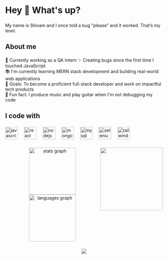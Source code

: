 <h1 align="left">Hey 👋 What's up?</h1>

###

<p align="left">My name is Shivam and I once told a bug “please” and it worked. That’s my level.</p>

###

<h2 align="left">About me</h2>

###

<p align="left">💼 Currently working as a QA Intern
✨ Creating bugs since the first time I touched JavaScript<br>📚 I'm currently learning MERN stack development and building real-world web applications<br>🎯 Goals: To become a proficient full-stack developer and work on impactful tech products<br>🎲 Fun fact: I produce music and play guitar when I'm not debugging my code</p>

###

<h2 align="left">I code with</h2>

###

<div align="left">
  <img src="https://cdn.jsdelivr.net/gh/devicons/devicon/icons/javascript/javascript-original.svg" height="40" alt="javascript logo"  />
  <img width="12" />
  <img src="https://cdn.jsdelivr.net/gh/devicons/devicon/icons/react/react-original.svg" height="40" alt="react logo"  />
  <img width="12" />
  <img src="https://cdn.jsdelivr.net/gh/devicons/devicon/icons/nodejs/nodejs-original.svg" height="40" alt="nodejs logo"  />
  <img width="12" />
  <img src="https://cdn.simpleicons.org/mongodb/47A248" height="40" alt="mongodb logo"  />
  <img width="12" />
  <img src="https://cdn.simpleicons.org/mysql/4479A1" height="40" alt="mysql logo"  />
  <img width="12" />
  <img src="https://cdn.simpleicons.org/selenium/43B02A" height="40" alt="selenium logo"  />
  <img width="12" />
  <img src="https://cdn.simpleicons.org/tailwindcss/06B6D4" height="40" alt="tailwindcss logo"  />
</div>

###

<img align="right" height="200" src="https://media0.giphy.com/media/v1.Y2lkPTc5MGI3NjExZ2xpNWM4dTFsdXpqZzBodWdxZ3Btenkzd2R2Mmh3cGdsbjYzNzhuNiZlcD12MV9pbnRlcm5hbF9naWZfYnlfaWQmY3Q9Zw/IgpcauIUVTu3SzJ0fA/giphy.gif"  />

###

<div align="center">
  <img src="https://github-readme-stats.vercel.app/api?username=epicshivam&hide_title=false&hide_rank=false&show_icons=true&include_all_commits=true&count_private=true&disable_animations=false&theme=dracula&locale=en&hide_border=false&order=1" height="150" alt="stats graph"  />
  <img src="https://github-readme-stats.vercel.app/api/top-langs?username=epicshivam&locale=en&hide_title=false&layout=compact&card_width=320&langs_count=5&theme=dracula&hide_border=false&order=2" height="150" alt="languages graph"  />
</div>

###

<div align="center">
  <img src="https://profile-counter.glitch.me/epicshivam/count.svg?"  />
</div>

###
